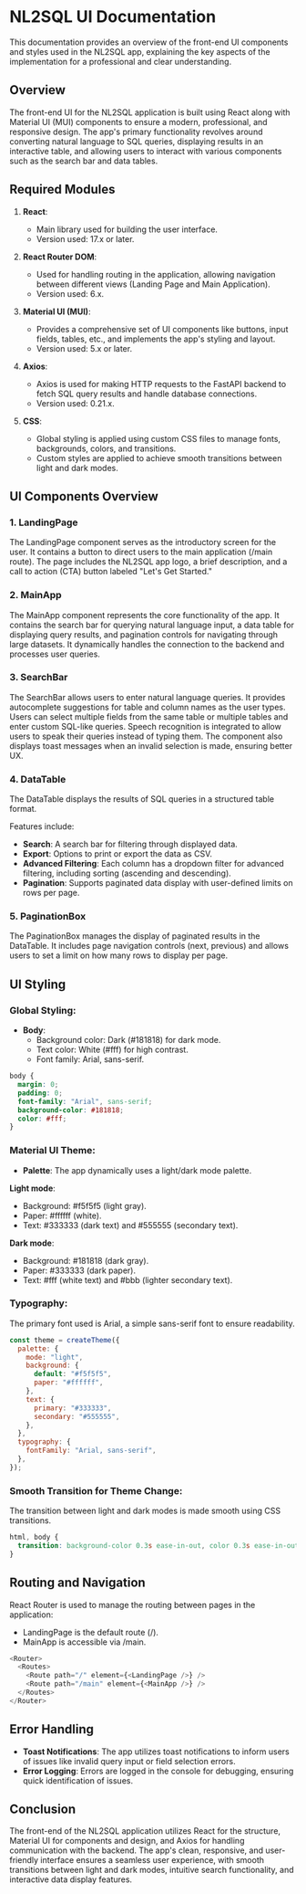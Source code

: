 
# NL2SQL UI Documentation

This documentation provides an overview of the front-end UI components and styles used in the NL2SQL app, explaining the key aspects of the implementation for a professional and clear understanding.

## Overview

The front-end UI for the NL2SQL application is built using React along with Material UI (MUI) components to ensure a modern, professional, and responsive design. The app's primary functionality revolves around converting natural language to SQL queries, displaying results in an interactive table, and allowing users to interact with various components such as the search bar and data tables.

## Required Modules

1. **React**:
   - Main library used for building the user interface.
   - Version used: 17.x or later.

2. **React Router DOM**:
   - Used for handling routing in the application, allowing navigation between different views (Landing Page and Main Application).
   - Version used: 6.x.

3. **Material UI (MUI)**:
   - Provides a comprehensive set of UI components like buttons, input fields, tables, etc., and implements the app's styling and layout.
   - Version used: 5.x or later.

4. **Axios**:
   - Axios is used for making HTTP requests to the FastAPI backend to fetch SQL query results and handle database connections.
   - Version used: 0.21.x.

5. **CSS**:
   - Global styling is applied using custom CSS files to manage fonts, backgrounds, colors, and transitions.
   - Custom styles are applied to achieve smooth transitions between light and dark modes.

## UI Components Overview

### 1. LandingPage
The LandingPage component serves as the introductory screen for the user. It contains a button to direct users to the main application (/main route). The page includes the NL2SQL app logo, a brief description, and a call to action (CTA) button labeled "Let's Get Started."

### 2. MainApp
The MainApp component represents the core functionality of the app. It contains the search bar for querying natural language input, a data table for displaying query results, and pagination controls for navigating through large datasets. It dynamically handles the connection to the backend and processes user queries.

### 3. SearchBar
The SearchBar allows users to enter natural language queries. It provides autocomplete suggestions for table and column names as the user types. Users can select multiple fields from the same table or multiple tables and enter custom SQL-like queries. Speech recognition is integrated to allow users to speak their queries instead of typing them. The component also displays toast messages when an invalid selection is made, ensuring better UX.

### 4. DataTable
The DataTable displays the results of SQL queries in a structured table format.

Features include:
- **Search**: A search bar for filtering through displayed data.
- **Export**: Options to print or export the data as CSV.
- **Advanced Filtering**: Each column has a dropdown filter for advanced filtering, including sorting (ascending and descending).
- **Pagination**: Supports paginated data display with user-defined limits on rows per page.

### 5. PaginationBox
The PaginationBox manages the display of paginated results in the DataTable. It includes page navigation controls (next, previous) and allows users to set a limit on how many rows to display per page.

## UI Styling

### Global Styling:
- **Body**:
  - Background color: Dark (#181818) for dark mode.
  - Text color: White (#fff) for high contrast.
  - Font family: Arial, sans-serif.

```css
body {
  margin: 0;
  padding: 0;
  font-family: "Arial", sans-serif;
  background-color: #181818;
  color: #fff;
}
```

### Material UI Theme:
- **Palette**: The app dynamically uses a light/dark mode palette.

**Light mode**:
- Background: #f5f5f5 (light gray).
- Paper: #ffffff (white).
- Text: #333333 (dark text) and #555555 (secondary text).

**Dark mode**:
- Background: #181818 (dark gray).
- Paper: #333333 (dark paper).
- Text: #fff (white text) and #bbb (lighter secondary text).

### Typography:
The primary font used is Arial, a simple sans-serif font to ensure readability.

```javascript
const theme = createTheme({
  palette: {
    mode: "light",
    background: {
      default: "#f5f5f5",
      paper: "#ffffff",
    },
    text: {
      primary: "#333333",
      secondary: "#555555",
    },
  },
  typography: {
    fontFamily: "Arial, sans-serif",
  },
});
```

### Smooth Transition for Theme Change:
The transition between light and dark modes is made smooth using CSS transitions.

```css
html, body {
  transition: background-color 0.3s ease-in-out, color 0.3s ease-in-out;
}
```

## Routing and Navigation

React Router is used to manage the routing between pages in the application:
- LandingPage is the default route (/).
- MainApp is accessible via /main.

```javascript
<Router>
  <Routes>
    <Route path="/" element={<LandingPage />} />
    <Route path="/main" element={<MainApp />} />
  </Routes>
</Router>
```

## Error Handling

- **Toast Notifications**: The app utilizes toast notifications to inform users of issues like invalid query input or field selection errors.
- **Error Logging**: Errors are logged in the console for debugging, ensuring quick identification of issues.

## Conclusion

The front-end of the NL2SQL application utilizes React for the structure, Material UI for components and design, and Axios for handling communication with the backend. The app's clean, responsive, and user-friendly interface ensures a seamless user experience, with smooth transitions between light and dark modes, intuitive search functionality, and interactive data display features.
